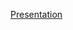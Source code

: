 [Presentation](https://docs.google.com/presentation/d/1-zUcByx2OxgOMB1gjMF5p5OH3kv55RcDSKxbm6zSudE/edit?usp=sharing)